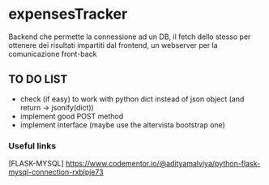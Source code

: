 # expensesTracker

Backend che permette la connessione ad un DB, il fetch dello stesso per ottenere dei risultati impartiti dal frontend,
un webserver per la comunicazione front-back

## TO DO LIST

- check (if easy) to work with python dict instead of json object (and return -> jsonify(dict))
- implement good POST method
- implement interface (maybe use the altervista bootstrap one)

### Useful links

[FLASK-MYSQL] https://www.codementor.io/@adityamalviya/python-flask-mysql-connection-rxblpje73
